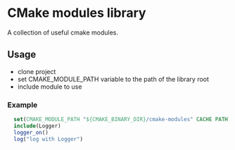 # CMake modules library
A collection of useful cmake modules.

## Usage
  * clone project
  * set CMAKE_MODULE_PATH variable to the path of the library root
  * include module to use

### Example
```cmake
  set(CMAKE_MODULE_PATH "${CMAKE_BINARY_DIR}/cmake-modules" CACHE PATH "List of directories specifying a search path for CMake modules to be loaded")
  include(Logger)
  logger_on()
  log("log with Logger")
```

